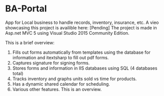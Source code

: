 # BA-Portal
App for Local business to handle records, inventory, insurance, etc.
A vieo showcasing this project is availible here: [Pending]
The project is made in Asp.net MVC 5 using Visual Studio 2015 Community Edition.

This is a brief overview:
1. Fills out forms automatically from templates using the database for information and itextsharp to fill out pdf forms.
2. Captures signature for signing forms.
3. Stores forms and information in IIS databases using SQL (4 databases total)
4. Tracks inventory and graphs units sold vs time for products.
5. Has a dynamic shared calendar for scheduling.
6. Various other features. This is an overview.

